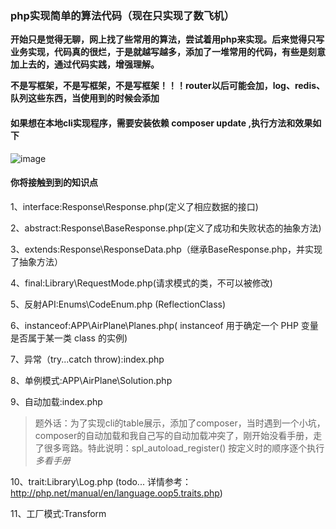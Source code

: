 ### php实现简单的算法代码（现在只实现了数飞机）
**开始只是觉得无聊，网上找了些常用的算法，尝试着用php来实现。后来觉得只写业务实现，代码真的很烂，于是就越写越多，添加了一堆常用的代码，有些是刻意加上去的，通过代码实践，增强理解。**

**不是写框架，不是写框架，不是写框架！！！router以后可能会加，log、redis、队列这些东西，当使用到的时候会添加**

#### 如果想在本地cli实现程序，需要安装依赖  composer update ,执行方法和效果如下
![image](https://github.com/yaobin24/AlgorithmDemo/blob/master/screenshot/cli.png)

#### 你将接触到到的知识点
1、interface:Response\Response.php(定义了相应数据的接口)

2、abstract:Response\BaseResponse.php(定义了成功和失败状态的抽象方法)

3、extends:Response\ResponseData.php（继承BaseResponse.php，并实现了抽象方法）

4、final:Library\RequestMode.php(请求模式的类，不可以被修改)

5、反射API:Enums\CodeEnum.php (ReflectionClass)

6、instanceof:APP\AirPlane\Planes.php( instanceof 用于确定一个 PHP 变量是否属于某一类 class 的实例)

7、异常（try...catch throw):index.php 

8、单例模式:APP\AirPlane\Solution.php

9、自动加载:index.php
>题外话：为了实现cli的table展示，添加了composer，当时遇到一个小坑，composer的自动加载和我自己写的自动加载冲突了，刚开始没看手册，走了很多弯路。特此说明：spl_autoload_register() 按定义时的顺序逐个执行 
*多看手册*

10、trait:Library\Log.php (todo... 详情参考：http://php.net/manual/en/language.oop5.traits.php)

11、工厂模式:Transform
